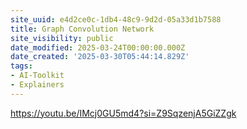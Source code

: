 ```yaml
---
site_uuid: e4d2ce0c-1db4-48c9-9d2d-05a33d1b7588
title: Graph Convolution Network
site_visibility: public
date_modified: 2025-03-24T00:00:00.000Z
date_created: '2025-03-30T05:44:14.829Z'
tags:
- AI-Toolkit
- Explainers
---
```


















https://youtu.be/IMcj0GU5md4?si=Z9SqzenjA5GiZZgk